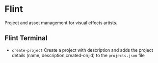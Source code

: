 # Flint

Project and asset management for visual effects artists.

## Flint Terminal

- `create-project` Create a project with description and adds the project details (name, description,created-on,id) to the `projects.json` file
